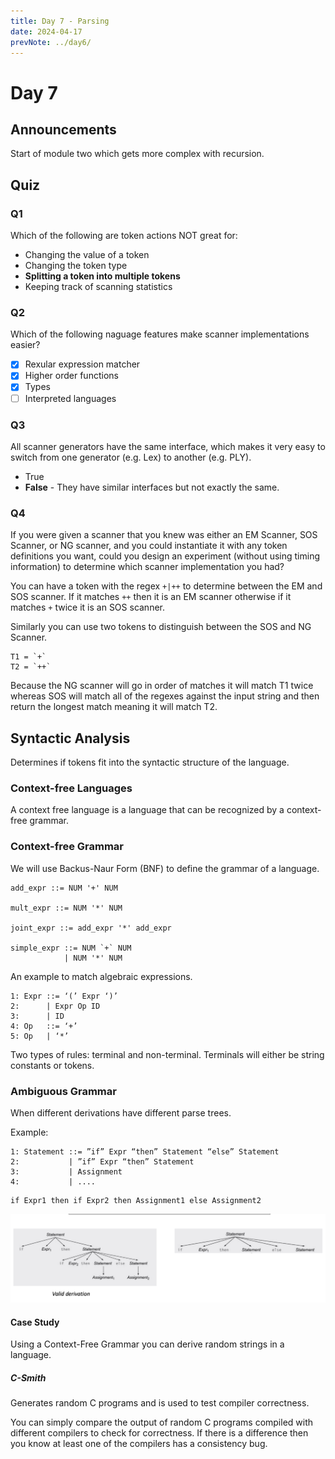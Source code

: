```yaml
---
title: Day 7 - Parsing
date: 2024-04-17
prevNote: ../day6/
---
```


# Day 7

## Announcements

Start of module two which gets more complex with recursion.

## Quiz

### Q1

Which of the following are token actions NOT great for:

- Changing the value of a token
- Changing the token type
- **Splitting a token into multiple tokens**
- Keeping track of scanning statistics

### Q2

Which of the following naguage features make scanner implementations easier?

- [x] Rexular expression matcher
- [x] Higher order functions
- [x] Types
- [ ] Interpreted languages

### Q3

All scanner generators have the same interface, which makes it very easy to switch from one generator (e.g. Lex) to another (e.g. PLY).

- True
- **False** - They have similar interfaces but not exactly the same.

### Q4

If you were given a scanner that you knew was either an EM Scanner, SOS Scanner, or NG scanner, and you could instantiate it with any token definitions you want, could you design an experiment (without using timing information) to determine which scanner implementation you had?

You can have a token with the regex
`+|++` to determine between the EM and SOS scanner. If it matches `++` then it is an EM scanner otherwise if it matches `+` twice it is an SOS scanner.

Similarly you can use two tokens to distinguish between the SOS and NG Scanner.

```
T1 = `+`
T2 = `++`
```

Because the NG scanner will go in order of matches it will match T1 twice whereas SOS will match all of the regexes against the input string and then return the longest match meaning it will match T2.

## Syntactic Analysis

Determines if tokens fit into the syntactic structure of the language.

### Context-free Languages

A context free language is a language that can be recognized by a context-free grammar.

### Context-free Grammar

We will use Backus-Naur Form (BNF) to define the grammar of a language.

```
add_expr ::= NUM '+' NUM

mult_expr ::= NUM '*' NUM

joint_expr ::= add_expr '*' add_expr

simple_expr ::= NUM `+` NUM
            | NUM '*' NUM
```

An example to match algebraic expressions.

```
1: Expr ::= ‘(’ Expr ‘)’
2:      | Expr Op ID
3:      | ID
4: Op   ::= ‘+’
5: Op   | ‘*’
```

Two types of rules: terminal and non-terminal. Terminals will either be string constants or tokens.

### Ambiguous Grammar

When different derivations have different parse trees.

Example:

```bnf
1: Statement ::= ”if” Expr “then” Statement “else” Statement
2:           | ”if” Expr “then” Statement
3:           | Assignment
4:           | ....
```

```
if Expr1 then if Expr2 then Assignment1 else Assignment2
```

![Ambiguous](./images/day7/ambiguous.png)

#### Case Study

Using a Context-Free Grammar you can derive random strings in a language.

##### C-Smith

Generates random C programs and is used to test compiler correctness.

You can simply compare the output of random C programs compiled with different compilers to check for correctness. If there is a difference then you know at least one of the compilers has a consistency bug.